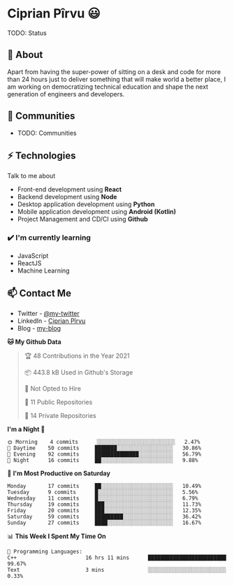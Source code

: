 # Ciprian Pîrvu 😃

TODO: Status

## 🧐 About

Apart from having the super-power of sitting on a desk and code for more than 24 hours just to deliver something that will make world a better place, I am working on democratizing technical education and shape the next generation of engineers and developers.

## 👯 Communities

-   TODO: Communities

## ⚡ Technologies

Talk to me about

-   Front-end development using **React**
-   Backend development using **Node**
-   Desktop application development using **Python**
-   Mobile application development using **Android (Kotlin)**
-   Project Management and CD/CI using **Github**

### ✔️ I'm currently learning

-   JavaScript
-   ReactJS
-   Machine Learning

## 📫 Contact Me

-   Twitter - [@my-twitter]()
-   LinkedIn - [Ciprian Pîrvu](https://www.linkedin.com/in/p%C3%AErvu-ciprian-cristian-4415991b1/)
-   Blog - [my-blog]()

<!--START_SECTION:waka-->
**🐱 My Github Data** 

> 🏆 48 Contributions in the Year 2021
 > 
> 📦 443.8 kB Used in Github's Storage 
 > 
> 🚫 Not Opted to Hire
 > 
> 📜 11 Public Repositories 
 > 
> 🔑 14 Private Repositories  
 > 
**I'm a Night 🦉** 

```text
🌞 Morning    4 commits      ░░░░░░░░░░░░░░░░░░░░░░░░░   2.47% 
🌆 Daytime    50 commits     ███████░░░░░░░░░░░░░░░░░░   30.86% 
🌃 Evening    92 commits     ██████████████░░░░░░░░░░░   56.79% 
🌙 Night      16 commits     ██░░░░░░░░░░░░░░░░░░░░░░░   9.88%

```
📅 **I'm Most Productive on Saturday** 

```text
Monday       17 commits     ██░░░░░░░░░░░░░░░░░░░░░░░   10.49% 
Tuesday      9 commits      █░░░░░░░░░░░░░░░░░░░░░░░░   5.56% 
Wednesday    11 commits     █░░░░░░░░░░░░░░░░░░░░░░░░   6.79% 
Thursday     19 commits     ███░░░░░░░░░░░░░░░░░░░░░░   11.73% 
Friday       20 commits     ███░░░░░░░░░░░░░░░░░░░░░░   12.35% 
Saturday     59 commits     █████████░░░░░░░░░░░░░░░░   36.42% 
Sunday       27 commits     ████░░░░░░░░░░░░░░░░░░░░░   16.67%

```


📊 **This Week I Spent My Time On** 

```text
💬 Programming Languages: 
C++                      16 hrs 11 mins      █████████████████████████   99.67% 
Text                     3 mins              ░░░░░░░░░░░░░░░░░░░░░░░░░   0.33%

```


<!--END_SECTION:waka-->
